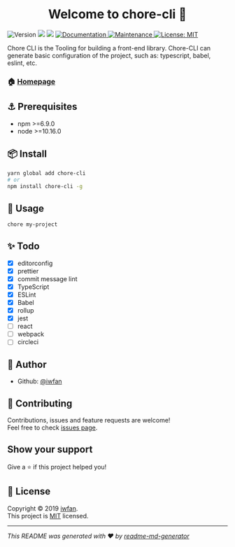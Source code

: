 <h1 align="center">Welcome to chore-cli 👋</h1>
<p>
  <img alt="Version" src="https://img.shields.io/npm/v/chore-cli.svg">
  <img src="https://img.shields.io/badge/npm-%3E%3D6.9.0-blue.svg" />
  <img src="https://img.shields.io/badge/node-%3E%3D10.16.0-blue.svg" />
  <a href="https://github.com/iwfan/chore-cli#readme">
    <img alt="Documentation" src="https://img.shields.io/badge/documentation-yes-brightgreen.svg" target="_blank" />
  </a>
  <a href="https://github.com/iwfan/chore-cli/graphs/commit-activity">
    <img alt="Maintenance" src="https://img.shields.io/badge/Maintained%3F-yes-green.svg" target="_blank" />
  </a>
  <a href="https://github.com/iwfan/chore-cli/blob/master/LICENSE">
    <img alt="License: MIT" src="https://img.shields.io/badge/License-MIT-yellow.svg" target="_blank" />
  </a>
</p>

Chore CLI is the Tooling for building a front-end library. Chore-CLI can generate basic configuration of the project, such as: typescript, babel, eslint, etc.

### 🏠 [Homepage](https://github.com/iwfan/chore-cli#readme)

## ⚓ Prerequisites

- npm >=6.9.0
- node >=10.16.0

## 📦 Install

```sh
yarn global add chore-cli
# or
npm install chore-cli -g
```

## 🚀 Usage

```sh
chore my-project
```

## ✨ Todo

- [x] editorconfig
- [x] prettier
- [x] commit message lint
- [x] TypeScript
- [x] ESLint
- [x] Babel
- [x] rollup
- [x] jest
- [ ] react
- [ ] webpack
- [ ] circleci

## 👤 Author

* Github: [@iwfan](https://github.com/iwfan)

## 🤝 Contributing

Contributions, issues and feature requests are welcome!<br />Feel free to check [issues page](https://github.com/iwfan/chore-cli/issues).

## Show your support

Give a ⭐️ if this project helped you!

## 📝 License

Copyright © 2019 [iwfan](https://github.com/iwfan).<br />
This project is [MIT](https://github.com/iwfan/chore-cli/blob/master/LICENSE) licensed.

***
_This README was generated with ❤️ by [readme-md-generator](https://github.com/kefranabg/readme-md-generator)_
